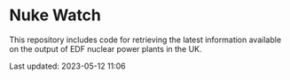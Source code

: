 # Nuke Watch

This repository includes code for retrieving the latest information available on the output of EDF nuclear power plants in the UK.

Last updated: 2023-05-12 11:06